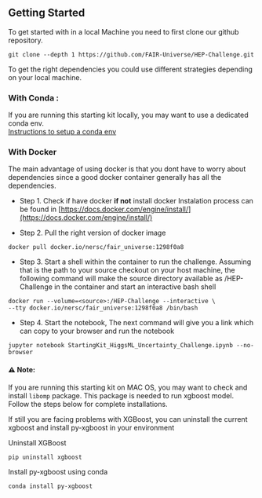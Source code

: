 ## Getting Started

To get started with in a local Machine you need to first clone our github repository.
```shell
git clone --depth 1 https://github.com/FAIR-Universe/HEP-Challenge.git
```

To get the right dependencies you could use different strategies depending on your local machine. 

### With Conda :
If you are running this starting kit locally, you may want to use a dedicated conda env.  
[Instructions to setup a conda env](https://github.com/FAIR-Universe/HEP-Challenge/tree/master/conda)

### With Docker
The main advantage of using docker is that you dont have to worry about dependencies since a good docker container generally has all the dependencies.

* Step 1. Check if have docker **if not** install docker 
Instalation process can be found in [https://docs.docker.com/engine/install/](https://docs.docker.com/engine/install/)

* Step 2. Pull the right version of docker image
```shell
docker pull docker.io/nersc/fair_universe:1298f0a8
```

* Step 3. Start a shell within the container to run the challenge. Assuming that <source> is the path to your source checkout on your host machine, the following command will make the source directory available as /HEP-Challenge in the container and start an interactive bash shell
```shell
docker run --volume=<source>:/HEP-Challenge --interactive \ 
--tty docker.io/nersc/fair_universe:1298f0a8 /bin/bash
```
* Step 4. Start the notebook, The next command will give you a link which can copy to your browser and run the notebook
```shell
jupyter notebook StartingKit_HiggsML_Uncertainty_Challenge.ipynb --no-browser
``` 

#### ⚠️ Note:
If you are running this starting kit on MAC OS, you may want to check and install `libomp` package. 
This package is needed to run xgboost model. Follow the steps below for complete installations.

If still you are facing problems with XGBoost, you can uninstall the current xgboost and install py-xgboost in your environment

Uninstall XGBoost
```
pip uninstall xgboost
```

Install py-xgboost using conda
```
conda install py-xgboost
```
